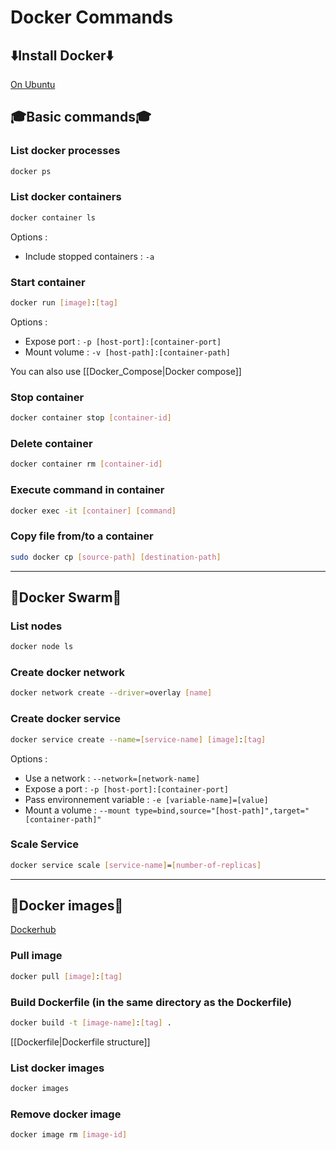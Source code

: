 # Docker Commands

## ⬇️Install Docker⬇️

[On Ubuntu](https://docs.docker.com/engine/install/ubuntu/ "https://docs.docker.com/engine/install/ubuntu/")

## 🎓Basic commands🎓

### List docker processes

```bash
docker ps
```

### List docker containers

```bash
docker container ls
```

Options :

- Include stopped containers : ``-a``

### Start container

```bash
docker run [image]:[tag]
```

Options :

- Expose port : ``-p [host-port]:[container-port]``
- Mount volume : ``-v [host-path]:[container-path]``

You can also use [[Docker_Compose|Docker compose]]

### Stop container

```bash
docker container stop [container-id]
```

### Delete container

```bash
docker container rm [container-id]
```

### Execute command in container

``` bash
docker exec -it [container] [command]
```

### Copy file from/to a container

```bash
sudo docker cp [source-path] [destination-path]
```

---

## 🐝Docker Swarm🐝

### List nodes

```bash
docker node ls
```

### Create docker network

```bash
docker network create --driver=overlay [name]
```

### Create docker service

```bash
docker service create --name=[service-name] [image]:[tag]
```

Options :

- Use a network : ``--network=[network-name]``
- Expose a port : ``-p [host-port]:[container-port]``
- Pass environnement variable : ``-e [variable-name]=[value]``
- Mount a volume : ``--mount type=bind,source="[host-path]",target="[container-path]"``

### Scale Service

```bash
docker service scale [service-name]=[number-of-replicas]
```

---

## 📀Docker images📀

[Dockerhub](https://hub.docker.com/)

### Pull image

```bash
docker pull [image]:[tag]
```

### Build Dockerfile (in the same directory as the Dockerfile)

```bash
docker build -t [image-name]:[tag] .
```

[[Dockerfile|Dockerfile structure]]

### List docker images

```bash
docker images
```

### Remove docker image

```bash
docker image rm [image-id]
```

